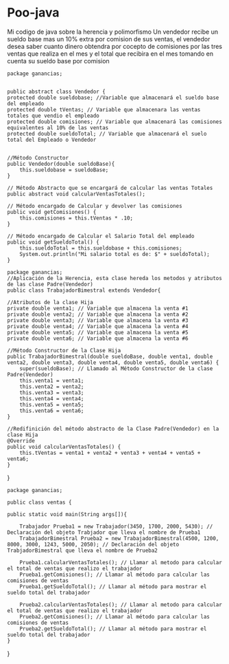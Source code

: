 # Poo-java
Mi codigo de java  sobre la herencia y polimorfismo
Un vendedor recibe un sueldo base mas un  10% extra por comision de sus ventas, el vendedor desea saber cuanto dinero obtendra por cocepto de comisiones por las tres ventas que realiza en el mes y el total que recibira en el mes tomando en cuenta su sueldo base por comision


    package ganancias;


    public abstract class Vendedor {
    protected double sueldobase; //Variable que almacenará el sueldo base del empleado
    protected double tVentas; // Variable que almacenara las ventas totales que vendio el empleado
    protected double comisiones; // Variable que almacenará las comisiones equivalentes al 10% de las ventas
    protected double sueldoTotal; // Variable que almacenará el suelo total del Empleado o Vendedor


    //Método Constructor
    public Vendedor(double sueldoBase){
        this.sueldobase = sueldoBase;
    }

    // Método Abstracto que se encargará de calcular las ventas Totales
    public abstract void calcularVentasTotales();

    // Método encargado de Calcular y devolver las comisiones
    public void getComisiones() {
        this.comisiones = this.tVentas * .10;
    }

    // Método encargado de Calcular el Salario Total del empleado
    public void getSueldoTotal() {
        this.sueldoTotal = this.sueldobase + this.comisiones;
        System.out.println("Mi salario total es de: $" + sueldoTotal);
    }
    
    package ganancias;
    //Aplicación de la Herencia, esta clase hereda los metodos y atributos de las clase Padre(Vendedor)
    public class TrabajadorBimestral extends Vendedor{

    //Atributos de la clase Hija
    private double venta1; // Variable que almacena la venta #1
    private double venta2; // Variable que almacena la venta #2
    private double venta3; // Variable que almacena la venta #3
    private double venta4; // Variable que almacena la venta #4
    private double venta5; // Variable que almacena la venta #5
    private double venta6; // Variable que almacena la venta #6

    //Método Constructor de la Clase Hija
    public TrabajadorBimestral(double sueldoBase, double venta1, double venta2, double venta3, double venta4, double venta5, double venta6) {
        super(sueldoBase); // Llamado al Método Constructor de la clase Padre(Vendedor)
        this.venta1 = venta1;
        this.venta2 = venta2;
        this.venta3 = venta3;
        this.venta4 = venta4;
        this.venta5 = venta5;
        this.venta6 = venta6;
    }

    //Redifinición del método abstracto de la Clase Padre(Vendedor) en la clase Hija
    @Override
    public void calcularVentasTotales() {
        this.tVentas = venta1 + venta2 + venta3 + venta4 + venta5 + venta6;
    }
}

    package ganancias;

    public class ventas {

    public static void main(String args[]){

        Trabajador Prueba1 = new Trabajador(3450, 1700, 2000, 5430); // Declaración del objeto Trabjador que lleva el nombre de Prueba1
        TrabajadorBimestral Prueba2 = new TrabajadorBimestral(4500, 1200, 8000, 3000, 1243, 5000, 2050); // Declaración del objeto TrabjadorBimestral que lleva el nombre de Prueba2

        Prueba1.calcularVentasTotales(); // Llamar al metodo para calcular el total de ventas que realizo el trabajador
        Prueba1.getComisiones(); // Llamar al método para calcular las comisiones de ventas
        Prueba1.getSueldoTotal(); // Llamar al método para mostrar el sueldo total del trabajador

        Prueba2.calcularVentasTotales(); // Llamar al metodo para calcular el total de ventas que realizo el trabajador
        Prueba2.getComisiones(); // Llamar al método para calcular las comisiones de ventas
        Prueba2.getSueldoTotal(); // Llamar al método para mostrar el sueldo total del trabajador
    }


}
